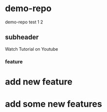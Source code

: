 # demo-repo
demo-repo
test
1
2

## subheader

Watch Tutorial on Youtube


### feature

add new feature
=======
# add some new features
